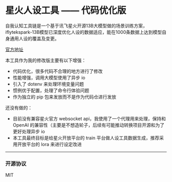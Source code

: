 # 星火人设工具 —— 代码优化版

自我认知工具链是一个基于讯飞星火开源13B大模型做的场景训练方案，iflytekspark-13B模型已深度优化人设的数据适应，能在1000条数据上达到模型自身通用人设的覆盖及变更。

[官方地址](https://gitee.com/iflytekopensource/iFlytekSpark-13B/blob/master/self-awareness/README.md)

本工具作为我的修改版主要有以下增强：
- 代码优化，很多代码不合理的地方进行了修改
- 性能增强，调用大模型使用了异步 io
- 引入了 dotenv 来处理环境变量问题
- 惯例优于配置，处理了命令行体验问题
- 作为独立的 pip 包来发放而不是作为代码仓进行发放

还没有做的：
- 目前没有兼容星火官方 websocket api，我使用了一个代理用来处理，保持和 OpenAI 的兼容性（主要是不想造轮子，后续有可能推动转换项目开源和为了更好处理异步 io
- 本工具最终目标是给星火开放平台的 train 平台做人设工具数据生成，推荐采用开放平台的 lora 来进行设定改进

---
### 开源协议

MIT